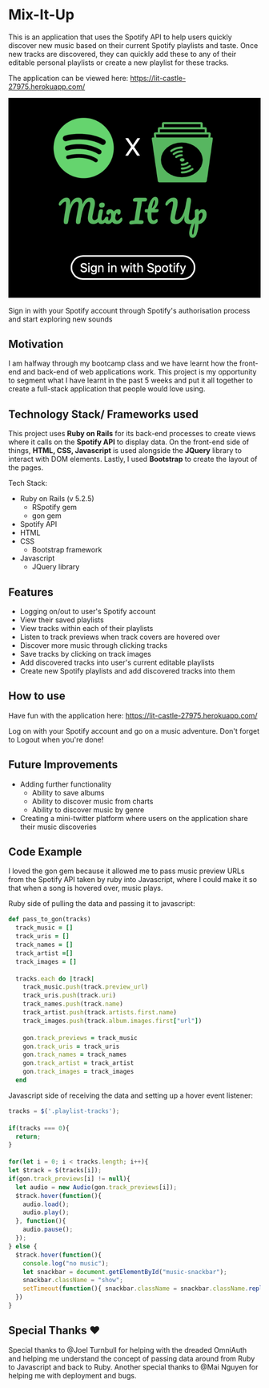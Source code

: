 # Mix-It-Up

This is an application that uses the Spotify API to help users quickly discover new music based on their current Spotify playlists and taste. Once new tracks are discovered, they can quickly add these to any of their editable personal playlists or create a new playlist for these tracks.

The application can be viewed here:
https://lit-castle-27975.herokuapp.com/

![preview of the app](app/assets/images/app_preview.png)

Sign in with your Spotify account through Spotify's authorisation process and start exploring new sounds

## Motivation

I am halfway through my bootcamp class and we have learnt how the front-end and back-end of web applications work. This project is my opportunity to segment what I have learnt in the past 5 weeks and put it all together to create a full-stack application that people would love using.

## Technology Stack/ Frameworks used
This project uses **Ruby on Rails** for its back-end processes to create views where it calls on the **Spotify API** to display data. On the front-end side of things, **HTML, CSS, Javascript** is used alongside the **JQuery** library to interact with DOM elements. Lastly, I used **Bootstrap** to create the layout of the pages.

Tech Stack:
* Ruby on Rails (v 5.2.5)
  * RSpotify gem
  * gon gem
* Spotify API
* HTML
* CSS
  * Bootstrap framework
* Javascript
  * JQuery library


## Features
* Logging on/out to user's Spotify account
* View their saved playlists
* View tracks within each of their playlists
* Listen to track previews when track covers are hovered over
* Discover more music through clicking tracks
* Save tracks by clicking on track images
* Add discovered tracks into user's current editable playlists
* Create new Spotify playlists and add discovered tracks into them

## How to use

Have fun with the application here: https://lit-castle-27975.herokuapp.com/

Log on with your Spotify account and go on a music adventure. Don't forget to Logout when you're done!

## Future Improvements

* Adding further functionality
  * Ability to save albums
  * Ability to discover music from charts
  * Ability to discover music by genre
* Creating a mini-twitter platform where users on the application share their music discoveries

## Code Example

I loved the gon gem because it allowed me to pass music preview URLs from the Spotify API taken by ruby into Javascript, where I could make it so that when a song is hovered over, music plays.

Ruby side of pulling the data and passing it to javascript:

``` Ruby
def pass_to_gon(tracks)
  track_music = []
  track_uris = []
  track_names = []
  track_artist =[]
  track_images = []

  tracks.each do |track|
    track_music.push(track.preview_url)
    track_uris.push(track.uri)
    track_names.push(track.name)
    track_artist.push(track.artists.first.name)
    track_images.push(track.album.images.first["url"])

    gon.track_previews = track_music
    gon.track_uris = track_uris
    gon.track_names = track_names
    gon.track_artist = track_artist
    gon.track_images = track_images
  end

  ```

Javascript side of receiving the data and setting up a hover event listener:

  ``` Javascript
  tracks = $('.playlist-tracks');

  if(tracks === 0){
    return;
  }

for(let i = 0; i < tracks.length; i++){
  let $track = $(tracks[i]);
  if(gon.track_previews[i] != null){
    let audio = new Audio(gon.track_previews[i]);
    $track.hover(function(){
      audio.load();
      audio.play();
    }, function(){
      audio.pause();
    });
  } else {
    $track.hover(function(){
      console.log("no music");
      let snackbar = document.getElementById("music-snackbar");
      snackbar.className = "show";
      setTimeout(function(){ snackbar.className = snackbar.className.replace("show", ""); }, 3000);
    })
  }

  ```




## Special Thanks ❤️

Special thanks to @Joel Turnbull for helping with the dreaded OmniAuth and helping me understand the concept of passing data around from Ruby to Javascript and back to Ruby. Another special thanks to @Mai Nguyen for helping me with deployment and bugs.
